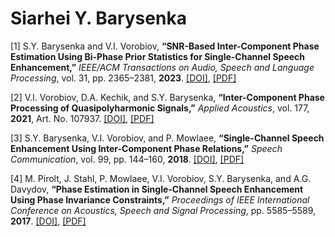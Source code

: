 # Siarhei Y. Barysenka

[1] S.Y. Barysenka and V.I. Vorobiov, **“SNR-Based Inter-Component Phase Estimation Using Bi-Phase Prior Statistics for Single-Channel Speech Enhancement,”** *IEEE/ACM Transactions on Audio, Speech and Language Processing*, vol. 31, pp. 2365–2381, **2023**. [[DOI]](https://doi.org/10.1109/TASLP.2023.3284514), [[PDF]](https://github.com/SiarheiBarysenka/Publications/blob/main/2023-barysenka.pdf)

[2] V.I. Vorobiov, D.A. Kechik, and S.Y. Barysenka, **“Inter-Component Phase Processing of Quasipolyharmonic Signals,”** *Applied Acoustics*, vol. 177, **2021**, Art. No. 107937. [[DOI]](https://doi.org/10.1016/j.apacoust.2021.107937), [[PDF]](https://github.com/SiarheiBarysenka/Publications/blob/main/2021-vorobiov.pdf)

[3] S.Y. Barysenka, V.I. Vorobiov, and P. Mowlaee, **“Single-Channel Speech Enhancement Using Inter-Component Phase Relations,”** *Speech Communication*, vol. 99, pp. 144–160, **2018**. [[DOI]](https://doi.org/10.1016/j.specom.2018.03.009), [[PDF]](https://github.com/SiarheiBarysenka/Publications/blob/main/2018-barysenka.pdf)

[4] M. Pirolt, J. Stahl, P. Mowlaee, V.I. Vorobiov, S.Y. Barysenka, and A.G. Davydov, **“Phase Estimation in Single-Channel Speech Enhancement Using Phase Invariance Constraints,”** *Proceedings of IEEE International Conference on Acoustics, Speech and Signal Processing*, pp. 5585–5589, **2017**. [[DOI]](https://doi.org/10.1109/icassp.2017.7953225), [[PDF]](https://github.com/SiarheiBarysenka/Publications/blob/main/2017-pirolt.pdf)
